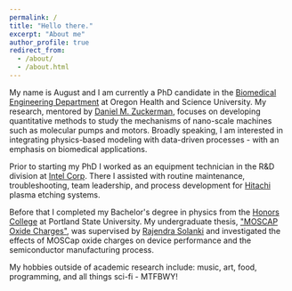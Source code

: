 ```yaml
---
permalink: /
title: "Hello there."
excerpt: "About me"
author_profile: true
redirect_from: 
  - /about/
  - /about.html
---
```


My name is August and I am currently a PhD candidate in the [Biomedical Engineering Department](https://www.ohsu.edu/school-of-medicine/biomedical-engineering) at Oregon Health and Science University. My research, mentored by [Daniel M. Zuckerman](https://www.ohsu.edu/school-of-medicine/zuckerman-lab), focuses on developing quantitative methods to study the mechanisms of nano-scale machines such as molecular pumps and motors. Broadly speaking, I am interested in integrating physics-based modeling with data-driven processes - with an emphasis on biomedical applications.

Prior to starting my PhD I worked as an equipment technician in the R&D division at [Intel Corp](https://www.intel.com/content/www/us/en/homepage.html). There I assisted with routine maintenance, troubleshooting, team leadership, and process development for [Hitachi](https://www.hitachi-hightech.com/us/) plasma etching systems. 

Before that I completed my Bachelor's degree in physics from the [Honors College](https://www.pdx.edu/honors/) at Portland State University. My undergraduate thesis, ["MOSCAP Oxide Charges"](https://doi.org/10.15760/honors.189), was supervised by [Rajendra Solanki](https://www.pdx.edu/physics/profile/raj-solanki) and investigated the effects of MOSCap oxide charges on device performance and the semiconductor manufacturing process. 

My hobbies outside of academic research include: music, art, food, programming, 
and all things sci-fi - MTFBWY!
